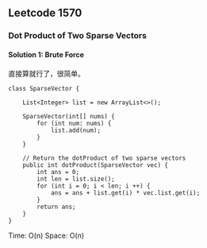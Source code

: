 ## Leetcode 1570

### Dot Product of Two Sparse Vectors

#### Solution 1: Brute Force

直接算就行了，很简单。

```
class SparseVector {

    List<Integer> list = new ArrayList<>();

    SparseVector(int[] nums) {
        for (int num: nums) {
            list.add(num);
        }
    }

	// Return the dotProduct of two sparse vectors
    public int dotProduct(SparseVector vec) {
        int ans = 0;
        int len = list.size();
        for (int i = 0; i < len; i ++) {
            ans = ans + list.get(i) * vec.list.get(i);
        }
        return ans;
    }
}
```

Time: O(n)
Space: O(n)
